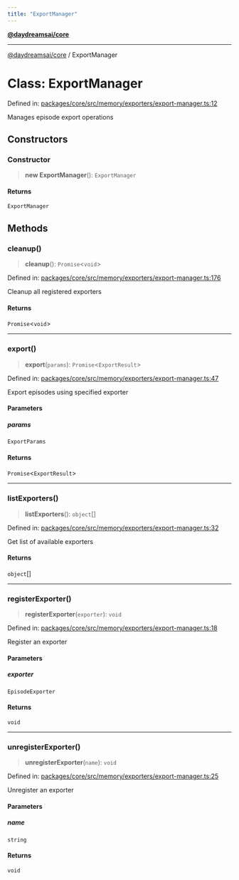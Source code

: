 ```yaml
---
title: "ExportManager"
---
```


[**@daydreamsai/core**](./api-reference.md)

***

[@daydreamsai/core](./api-reference.md) / ExportManager

# Class: ExportManager

Defined in: [packages/core/src/memory/exporters/export-manager.ts:12](https://github.com/dojoengine/daydreams/blob/95678f46ea3908883ec80d853a28c9f23ca4f5c2/packages/core/src/memory/exporters/export-manager.ts#L12)

Manages episode export operations

## Constructors

### Constructor

> **new ExportManager**(): `ExportManager`

#### Returns

`ExportManager`

## Methods

### cleanup()

> **cleanup**(): `Promise`\<`void`\>

Defined in: [packages/core/src/memory/exporters/export-manager.ts:176](https://github.com/dojoengine/daydreams/blob/95678f46ea3908883ec80d853a28c9f23ca4f5c2/packages/core/src/memory/exporters/export-manager.ts#L176)

Cleanup all registered exporters

#### Returns

`Promise`\<`void`\>

***

### export()

> **export**(`params`): `Promise`\<`ExportResult`\>

Defined in: [packages/core/src/memory/exporters/export-manager.ts:47](https://github.com/dojoengine/daydreams/blob/95678f46ea3908883ec80d853a28c9f23ca4f5c2/packages/core/src/memory/exporters/export-manager.ts#L47)

Export episodes using specified exporter

#### Parameters

##### params

`ExportParams`

#### Returns

`Promise`\<`ExportResult`\>

***

### listExporters()

> **listExporters**(): `object`[]

Defined in: [packages/core/src/memory/exporters/export-manager.ts:32](https://github.com/dojoengine/daydreams/blob/95678f46ea3908883ec80d853a28c9f23ca4f5c2/packages/core/src/memory/exporters/export-manager.ts#L32)

Get list of available exporters

#### Returns

`object`[]

***

### registerExporter()

> **registerExporter**(`exporter`): `void`

Defined in: [packages/core/src/memory/exporters/export-manager.ts:18](https://github.com/dojoengine/daydreams/blob/95678f46ea3908883ec80d853a28c9f23ca4f5c2/packages/core/src/memory/exporters/export-manager.ts#L18)

Register an exporter

#### Parameters

##### exporter

`EpisodeExporter`

#### Returns

`void`

***

### unregisterExporter()

> **unregisterExporter**(`name`): `void`

Defined in: [packages/core/src/memory/exporters/export-manager.ts:25](https://github.com/dojoengine/daydreams/blob/95678f46ea3908883ec80d853a28c9f23ca4f5c2/packages/core/src/memory/exporters/export-manager.ts#L25)

Unregister an exporter

#### Parameters

##### name

`string`

#### Returns

`void`
